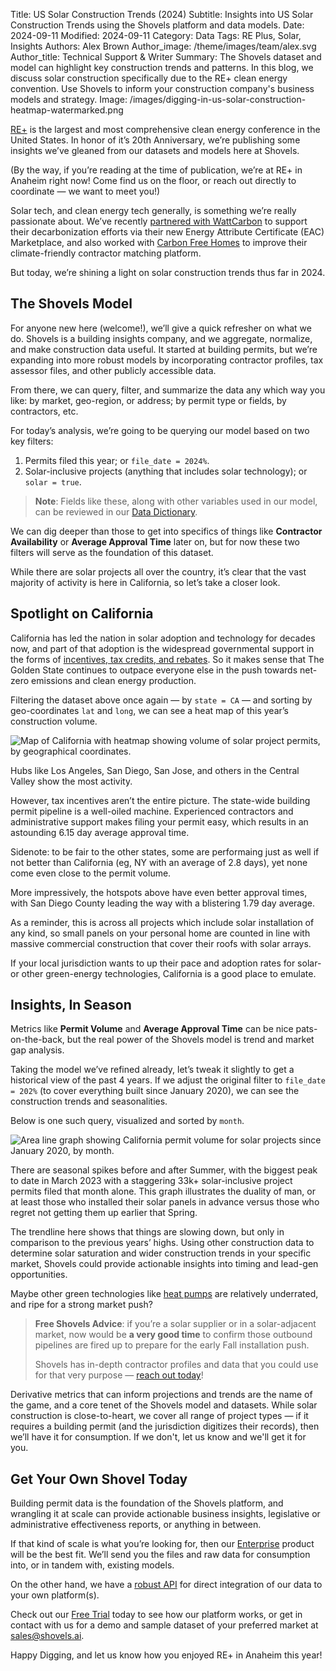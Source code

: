 Title: US Solar Construction Trends (2024)
Subtitle: Insights into US Solar Construction Trends using the Shovels platform and data models.
Date: 2024-09-11
Modified: 2024-09-11
Category: Data
Tags: RE Plus, Solar, Insights
Authors: Alex Brown
Author_image: /theme/images/team/alex.svg
Author_title: Technical Support & Writer
Summary: The Shovels dataset and model can highlight key construction trends and patterns. In this blog, we discuss solar construction specifically due to the RE+ clean energy convention. Use Shovels to inform your construction company's business models and strategy.
Image: /images/digging-in-us-solar-construction-heatmap-watermarked.png

[RE+](https://www.re-plus.com/) is the largest and most comprehensive clean energy conference in the United States. In honor of it’s 20th Anniversary, we’re publishing some insights we’ve gleaned from our datasets and models here at Shovels. 

(By the way, if you’re reading at the time of publication, we’re at RE+ in Anaheim right now! Come find us on the floor, or reach out directly to coordinate — we want to meet you!)

Solar tech, and clean energy tech generally, is something we’re really passionate about. We’ve recently [partnered with WattCarbon](https://www.shovels.ai/blog/shovels-partners-with-wattcarbon/) to support their decarbonization efforts via their new Energy Attribute Certificate (EAC) Marketplace, and also worked with [Carbon Free Homes](https://www.shovels.ai/blog/case-study-empowering-carbon-free-homes/) to improve their climate-friendly contractor matching platform. 

But today, we’re shining a light on solar construction trends thus far in 2024.

## The Shovels Model

For anyone new here (welcome!), we’ll give a quick refresher on what we do. Shovels is a building insights company, and we aggregate, normalize, and make construction data useful. It started at building permits, but we’re expanding into more robust models by incorporating contractor profiles, tax assessor files, and other publicly accessible data. 

From there, we can query, filter, and summarize the data any which way you like: by market, geo-region, or address; by permit type or fields, by contractors, etc. 

For today’s analysis, we’re going to be querying our model based on two key filters:

1. Permits filed this year; or `file_date = 2024%`. 
2. Solar-inclusive projects (anything that includes solar technology); or `solar = true`.

> **Note**: Fields like these, along with other variables used in our model, can be reviewed in our [Data Dictionary](https://docs.google.com/spreadsheets/d/1qiIxx37_-6vGfGp2i5pXv4w2FdsLsShjCqSVO5v6OMQ/edit?gid=1818227349#gid=1818227349). 

We can dig deeper than those to get into specifics of things like **Contractor Availability** or **Average Approval Time** later on, but for now these two filters will serve as the foundation of this dataset. 

While there are solar projects all over the country, it’s clear that the vast majority of activity is here in California, so let’s take a closer look.

## Spotlight on California

California has led the nation in solar adoption and technology for decades now, and part of that adoption is the widespread governmental support in the forms of [incentives, tax credits, and rebates](https://www.forbes.com/home-improvement/solar/california-solar-incentives/). So it makes sense that The Golden State continues to outpace everyone else in the push towards net-zero emissions and clean energy production. 

Filtering the dataset above once again — by `state = CA` — and sorting by geo-coordinates `lat` and `long`, we can see a heat map of this year’s construction volume.

![Map of California with heatmap showing volume of solar project permits, by geographical coordinates.](/images/digging-in-ca-solar-construction-heatmap-watermarked.png) 

Hubs like Los Angeles, San Diego, San Jose, and others in the Central Valley show the most activity. 

However, tax incentives aren’t the entire picture. The state-wide building permit pipeline is a well-oiled machine. Experienced contractors and administrative support makes filing your permit easy, which results in an astounding 6.15 day average approval time. 

Sidenote: to be fair to the other states, some are performaing just as well if not better than California (eg, NY with an average of 2.8 days), yet none come even close to the permit volume. 

More impressively, the hotspots above have even better approval times, with San Diego County leading the way with a blistering 1.79 day average.

As a reminder, this is across all projects which include solar installation of any kind, so small panels on your personal home are counted in line with massive commercial construction that cover their roofs with solar arrays. 

If your local jurisdiction wants to up their pace and adoption rates for solar- or other green-energy technologies, California is a good place to emulate.

## Insights, In Season

Metrics like **Permit Volume** and **Average Approval Time** can be nice pats-on-the-back, but the real power of the Shovels model is trend and market gap analysis. 

Taking the model we’ve refined already, let’s tweak it slightly to get a historical view of the past 4 years. If we adjust the original filter to `file_date = 202%` (to cover everything built since January 2020), we can see the construction trends and seasonalities. 

Below is one such query, visualized and sorted by `month`.

![Area line graph showing California permit volume for solar projects since January 2020, by month.](/images/digging-in-ca-solar-construction-trend-2020s-watermarked.png)

There are seasonal spikes before and after Summer, with the biggest peak to date in March 2023 with a staggering 33k+ solar-inclusive project permits filed that month alone. This graph illustrates the duality of man, or at least those who installed their solar panels in advance versus those who regret not getting them up earlier that Spring. 

The trendline here shows that things are slowing down, but only in comparison to the previous years’ highs. Using other construction data to determine solar saturation and wider construction trends in your specific market, Shovels could provide actionable insights into timing and lead-gen opportunities. 

Maybe other green technologies like [heat pumps](https://techcleanca.com/) are relatively underrated, and ripe for a strong market push?

> **Free Shovels Advice**: if you’re a solar supplier or in a solar-adjacent market, now would be **a very good time** to confirm those outbound pipelines are fired up to prepare for the early Fall installation push. 
> 
> Shovels has in-depth contractor profiles and data that you could use for that very purpose — [reach out today](mailto:sales@shovels.ai)!

Derivative metrics that can inform projections and trends are the name of the game, and a core tenet of the Shovels model and datasets. While solar construction is close-to-heart, we cover all range of project types — if it requires a building permit (and the jurisdiction digitizes their records), then we’ll have it for consumption. If we don't, let us know and we'll get it for you.

## Get Your Own Shovel Today

Building permit data is the foundation of the Shovels platform, and wrangling it at scale can provide actionable business insights, legislative or administrative effectiveness reports, or anything in between. 

If that kind of scale is what you’re looking for, then our [Enterprise](https://www.shovels.ai/data-feed) product will be the best fit. We’ll send you the files and raw data for consumption into, or in tandem with, existing models. 

On the other hand, we have a [robust API](https://www.shovels.ai/api) for direct integration of our data to your own platform(s). 

Check out our [Free Trial](https://app.shovels.ai) today to see how our platform works, or get in contact with us for a demo and sample dataset of your preferred market at [sales@shovels.ai](mailto:sales@shovels.ai). 

Happy Digging, and let us know how you enjoyed RE+ in Anaheim this year!
